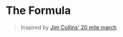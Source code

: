# The Formula
> Inspired by [Jim Collins' 20 mile march](https://www.jimcollins.com/concepts/twenty-mile-march.html)